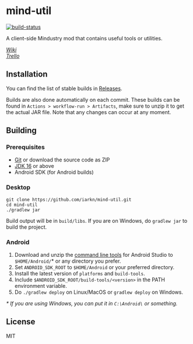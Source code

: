 # mind-util

[![build-status](https://img.shields.io/github/workflow/status/iarkn/mind-util/Gradle%20(Push)/main?style=flat-square)](https://github.com/iarkn/mind-util/actions)

A client-side Mindustry mod that contains useful tools or utilities.

[*Wiki*](https://github.com/iarkn/mind-util/wiki)  
[*Trello*](https://trello.com/b/RR3Os2FB/mind-util)

## Installation

You can find the list of stable builds in [Releases](https://github.com/iarkn/mind-util/releases).

Builds are also done automatically on each commit. These builds can be found in `Actions > workflow-run > Artifacts`, make sure to unzip it to get the actual JAR file. Note that any changes can occur at any moment.

## Building

### Prerequisites

- [Git](https://git-scm.com/downloads) or download the source code as ZIP
- [JDK 16](https://adoptium.net) or above
- Android SDK (for Android builds)

### Desktop

```
git clone https://github.com/iarkn/mind-util.git
cd mind-util
./gradlew jar
```

Build output will be in `build/libs`. If you are on Windows, do `gradlew jar` to build the project.

### Android

1. Download and unzip the [command line tools](https://developer.android.com/studio/#command-tools) for Android Studio to `$HOME/Android/`* or any directory you prefer.
2. Set `ANDROID_SDK_ROOT` to `$HOME/Android` or your preferred directory.
3. Install the latest version of `platforms` and `build-tools`.
4. Include `$ANDROID_SDK_ROOT/build-tools/<version>` in the PATH environment variable.
5. Do `./gradlew deploy` on Linux/MacOS or `gradlew deploy` on Windows.

_\* If you are using Windows, you can put it in `C:\Android\` or something._

## License

MIT
